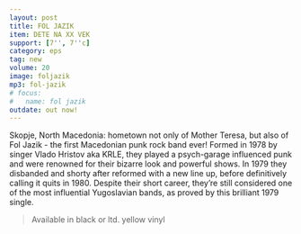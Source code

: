 ```yaml
---
layout: post
title: FOL JAZIK
item: DETE NA XX VEK
support: [7'', 7''c]
category: eps
tag: new 
volume: 20
image: foljazik
mp3: fol-jazik
# focus:
#   name: fol jazik
outdate: out now!
---
```


Skopje, North Macedonia: hometown not only of Mother Teresa, but also of Fol Jazik - the first Macedonian punk rock band ever! Formed in 1978 by singer Vlado Hristov aka KRLE, they played a psych-garage influenced punk and were renowned for their bizarre look and powerful shows. In 1979 they disbanded and shorty after reformed with a new line up, before definitively calling it quits in 1980. Despite their short career, they’re still considered one of the most influential Yugoslavian bands, as proved by this brilliant 1979 single.

> Available in black or ltd. yellow vinyl

